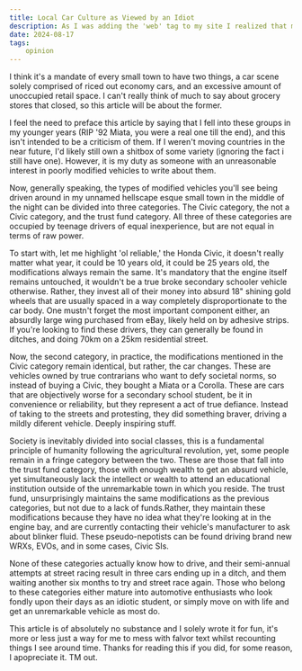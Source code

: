 ```yaml
---
title: Local Car Culture as Viewed by an Idiot
description: As I was adding the 'web' tag to my site I realized that my web section and blog section were identical, so I figured I should talk about something new. Here it is, an article about shoddily put together vehicles predominently owned by secondary school students. I literally have no idea who will read this, it sounded more interesting in my head. This article has no real meaning, and there'll still be another article today.
date: 2024-08-17
tags: 
    opinion
---
```


I think it's a mandate of every small town to have two things, a car scene solely comprised of riced out economy cars, and an excessive amount of unoccupied retail space. I can't really think of much to say about grocery stores that closed, so this article will be about the former.

I feel the need to preface this article by saying that I fell into these groups in my younger years (RIP '92 Miata, you were a real one till the end), and this isn't intended to be a criticism of them. If I weren't moving countries in the near future, I'd likely still own a shitbox of some variety (ignoring the fact i still have one). However, it is my duty as someone with an unreasonable interest in poorly modified vehicles to write about them.

Now, generally speaking, the types of modified vehicles you'll see being driven around in my unnamed hellscape esque small town in the middle of the night can be divided into three categories. The Civic category, the not a Civic category, and the trust fund category. All three of these categories are occupied by teenage drivers of equal inexperience, but are not equal in terms of raw power.

To start with, let me highlight 'ol reliable,' the Honda Civic, it doesn't really matter what year, it could be 10 years old, it could be 25 years old, the modifications always remain the same. It's mandatory that the engine itself remains untouched, it wouldn't be a true broke secondary schooler vehicle otherwise. Rather, they invest all of their money into absurd 18" shining gold wheels that are usually spaced in a way completely disproportionate to the car body. One mustn't forget the most important component either, an absurdly large wing purchased from eBay, likely held on by adhesive strips. If you're looking to find these drivers, they can generally be found in ditches, and doing 70km on a 25km residential street.

Now, the second category, in practice, the modifications mentioned in the Civic category remain identical, but rather, the car changes. These are vehicles owned by true contrarians who want to defy societal norms, so instead of buying a Civic, they bought a Miata or a Corolla. These are cars that are objectively worse for a secondary school student, be it in convenience or reliability, but they represent a act of true defiance. Instead of taking to the streets and protesting, they did something braver, driving a mildly diferent vehicle. Deeply inspiring stuff.

Society is inevitably divided into social classes, this is a fundamental principle of humanity following the agricultural revolution, yet, some people remain in a fringe category between the two. These are those that fall into the trust fund category, those with enough wealth to get an absurd vehicle, yet simultaneously lack the intellect or wealth to attend an educational institution outside of the unremarkable town in which you reside. The trust fund, unsurprisingly maintains the same modifications as the previous categories, but not due to a lack of funds.Rather, they maintain these modifications because they have no idea what they're looking at in the engine bay, and are currently contacting their vehicle's manufacturer to ask about blinker fluid. These pseudo-nepotists can be found driving brand new WRXs, EVOs, and in some cases, Civic SIs. 

None of these categories actually know how to drive, and their semi-annual attempts at street racing result in three cars ending up in a ditch, and them waiting another six months to try and street race again. Those who belong to these categories either mature into automotive enthusiasts who look fondly upon their days as an idiotic student, or simply move on with life and get an unremarkable vehicle as most do. 

This article is of absolutely no substance and I solely wrote it for fun, it's more or less just a way for me to mess with falvor text whilst recounting things I see around time. Thanks for reading this if you did, for some reason, I apopreciate it. TM out.